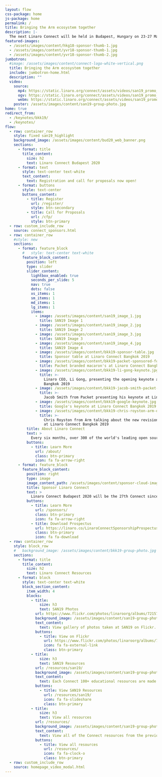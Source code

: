 ```yaml
---
layout: flow
css-package: home
js-package: home
permalink: /
title: Bringing the Arm ecosystem together
description: |-
  The next Linaro Connect will be held in Budapest, Hungary on 23-27 March, 2020.
featured-images:
  - /assets/images/content/hkg18-sponsor-thumb-1.jpg
  - /assets/images/content/yvr18-sponsor-thumb-1.jpg
  - /assets/images/content/yvr18-sponsor-thumb-2.jpg
jumbotron:
  #image: /assets/images/content/connect-logo-white-vertical.png
  title: Bringing the Arm ecosystem together
  include: jumbotron-home.html
  description: ""
  video:
    source:
      mp4: https://static.linaro.org/connect/assets/videos/san19_promo_banner.mp4
      ogv: https://static.linaro.org/connect/assets/videos/san19_promo_banner.ogv
      webm: https://static.linaro.org/connect/assets/videos/san19_promo_banner.webm
    poster: /assets/images/content/san19-group-photo.jpg
home: true
redirect_from:
  - /keynotes/bkk19/
  - /keynotes/
flow:
  - row: container_row
    style: fixed san19_highlight
    background_image: /assets/images/content/bud20_web_banner.png
    sections:
      - format: title
        title_content:
          size: h2
          text: Linaro Connect Budapest 2020
      - format: text
        style: text-center text-white
        text_content:
          text: Registration and call for proposals now open!
      - format: buttons
        style: text-center
        buttons_content:
          - title: Register
            url: /register/
            style: btn-secondary
          - title: Call for Proposals
            url: /cfp/
            style: btn-primary
  - row: custom_include_row
    source: connect_sponsors.html
  - row: container_row
    #style: new
    sections:
      - format: feature_block
        #   style: text-center text-white
        feature_block_content:
          position: left
          type: slider
          slider_content:
            lightbox_enabled: true
            seconds_per_slide: 5
            nav: true
            dots: false
            xs_items: 1
            sm_items: 1
            md_items: 1
            lg_items: 1
            items:
              - image: /assets/images/content/san19_image_1.jpg
                title: SAN19 Image 1
              - image: /assets/images/content/san19_image_2.jpg
                title: SAN19 Image 2
              - image: /assets/images/content/san19_image_3.jpg
                title: SAN19 Image 3
              - image: /assets/images/content/san19_image_4.jpg
                title: SAN19 Image 4
              - image: /assets/images/content/bkk19-sponsor-table.jpg
                title: Sponsor table at Linaro Connect Bangkok 2019
              - image: /assets/images/content/bkk19-packet-sponsored-food.jpg
                title: Packet branded macaron's at Linaro Connect Bangkok 2019
              - image: /assets/images/content/bkk19-li-gong-keynote.jpg
                title: >-
                  Linaro CEO, Li Gong, presenting the opening keynote at Linaro Connect
                  Bangkok 2019
              - image: /assets/images/content/bkk19-jacob-smith-packet-keynote.jpg
                title: >-
                  Jacob Smith from Packet presenting his keynote at Linaro Connect Bangkok 2019
              - image: /assets/images/content/bkk19-google-keynote.jpg
                title: Google's keynote at Linaro Connect Bangkok 2019
              - image: /assets/images/content/bkk19-chris-royston-arm-developer-talk.jpg
                title: >-
                  Chris Royston from Arm talking about the new revision of developer.arm.com
                  at Linaro Connect Bangkok 2019
          title: About Linaro Connect
          text: >
            Every six months, over 300 of the world's leading open source engineers working on Arm get together for a full week of engineering sessions and hacking at Linaro Connect. The next Connect will be held in Budapest, Hungary March 23-27, 2020. Registration is now open!
          buttons:
            - title: Learn More
              url: /about/
              class: btn-primary
              icon: fa fa-arrow-right
      - format: feature_block
        feature_block_content:
          position: right
          type: image
          image_content_path: /assets/images/content/sponsor-cloud-image.png
          title: Sponsor Linaro Connect
          text: >
            Linaro Connect Budapest 2020 will be the 27th Connect since Linaro started in June 2010. Hundreds of the world’s best Linux on Arm developers come to Linaro Connect each time because they know it is the leading place to meet with the global community and to learn about what is going on in the industry. Sponsorship of the event puts your brand in front of all the event attendees – both the 400+ on-site and all those who participate remotely, as well as the thousands who view the website and social media before, during and after the event.
          buttons:
            - title: Learn More
              url: /sponsors/
              class: btn-primary
              icon: fa fa-arrow-right
            - title: Download Prospectus
              url: https://linaro.co/LinaroConnectSponsorshipProspectus
              class: btn-primary
              icon: fa fa-download
  - row: container_row
    style: block_row
    #   background_image: /assets/images/content/bkk19-group-photo.jpg
    sections:
      - format: title
        title_content:
          size: h2
          text: Linaro Connect Resources
      - format: block
        style: text-center text-white
        block_section_content:
          item_width: 4
          blocks:
            - title:
                size: h3
                text: SAN19 Photos
              url: https://www.flickr.com/photos/linaroorg/albums/72157710107995052
              background_image: /assets/images/content/san19-group-photo.jpg
              text_content:
                text: View gallery of photos taken at SAN19 on Flickr.
              buttons:
                - title: View on Flickr
                  url: https://www.flickr.com/photos/linaroorg/albums/72157710107995052
                  icon: fa fa-external-link
                  class: btn-primary
            - title:
                size: h3
                text: SAN19 Resources
              url: /resources/san19/
              background_image: /assets/images/content/san19-group-photo.jpg
              text_content:
                text: Each Connect 100+ educational resources are made available to the public. See the resources from BKK19.
              buttons:
                - title: View SAN19 Resources
                  url: /resources/san19/
                  icon: fa fa-slideshare
                  class: btn-primary
            - title:
                size: h3
                text: View all resources
              url: /resources/
              background_image: /assets/images/content/san19-group-photo.jpg
              text_content:
                text: View all of the Connect resources from the previous Linaro Connect events.
              buttons:
                - title: View all resources
                  url: /resources/
                  icon: fa fa-clock-o
                  class: btn-primary
  - row: custom_include_row
    source: homepage_video_modal.html
---
```

